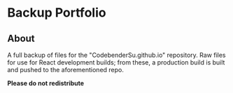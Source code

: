 # Backup Portfolio

## About
A full backup of files for the "CodebenderSu.github.io" repository. Raw files for use for React development builds; from these, a production build is built and pushed to the aforementioned repo.

**Please do not redistribute**
